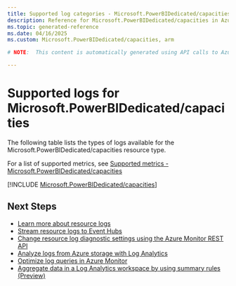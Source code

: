 ```yaml
---
title: Supported log categories - Microsoft.PowerBIDedicated/capacities
description: Reference for Microsoft.PowerBIDedicated/capacities in Azure Monitor Logs.
ms.topic: generated-reference
ms.date: 04/16/2025
ms.custom: Microsoft.PowerBIDedicated/capacities, arm

# NOTE:  This content is automatically generated using API calls to Azure. Any edits made on these files will be overwritten in the next run of the script. 

---
```





# Supported logs for Microsoft.PowerBIDedicated/capacities  
The following table lists the types of logs available for the Microsoft.PowerBIDedicated/capacities resource type.
  
  
  
For a list of supported metrics, see [Supported metrics - Microsoft.PowerBIDedicated/capacities](../supported-metrics/microsoft-powerbidedicated-capacities-metrics.md)  
  

  
[!INCLUDE [Microsoft.PowerBIDedicated/capacities](~/reusable-content/ce-skilling/azure/includes/azure-monitor/reference/logs/microsoft-powerbidedicated-capacities-logs-include.md)]  
  

## Next Steps

* [Learn more about resource logs](/azure/azure-monitor/essentials/platform-logs-overview)
* [Stream resource logs to Event Hubs](/azure/azure-monitor/essentials/resource-logs#send-to-azure-event-hubs)
* [Change resource log diagnostic settings using the Azure Monitor REST API](/rest/api/monitor/diagnosticsettings)
* [Analyze logs from Azure storage with Log Analytics](/azure/azure-monitor/essentials/resource-logs#send-to-log-analytics-workspace)
* [Optimize log queries in Azure Monitor](/azure/azure-monitor/logs/query-optimization)
* [Aggregate data in a Log Analytics workspace by using summary rules (Preview)](/azure/azure-monitor/logs/summary-rules)